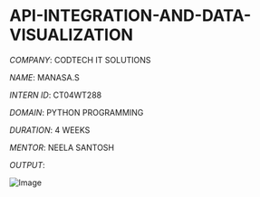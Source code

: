 # API-INTEGRATION-AND-DATA-VISUALIZATION

*COMPANY*: CODTECH IT SOLUTIONS

*NAME*: MANASA.S

*INTERN ID*: CT04WT288

*DOMAIN*: PYTHON PROGRAMMING

*DURATION*: 4 WEEKS

*MENTOR*: NEELA SANTOSH


*OUTPUT*:


![Image](https://github.com/user-attachments/assets/f4ba0e37-7095-47eb-a39a-56e820a4b0a5)

